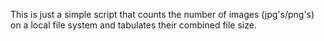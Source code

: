This is just a simple script that counts the number of images (jpg's/png's) on a local file system and tabulates their combined file size.

